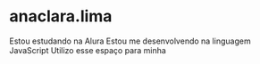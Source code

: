 # anaclara.lima
Estou estudando na Alura Estou me desenvolvendo na linguagem JavaScript Utilizo esse espaço para minha
